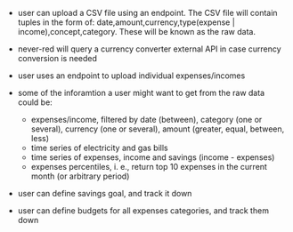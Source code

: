 - user can upload a CSV file using an endpoint. The CSV file will contain tuples in the form of: 
date,amount,currency,type(expense | income),concept,category. These will be known as the raw data. 
- never-red will query a currency converter external API in case currency conversion is needed
- user uses an endpoint to upload individual expenses/incomes
- some of the inforamtion a user might want to get from the raw data could be: 
    - expenses/income, filtered by date (between), category (one or several), currency (one or several), amount (greater, equal, between, less)
    - time series of electricity and gas bills
    - time series of expenses, income and savings (income - expenses)
    - expenses percentiles, i. e., return top 10 expenses in the current month (or arbitrary period)

- user can define savings goal, and track it down
- user can define budgets for all expenses categories, and track them down